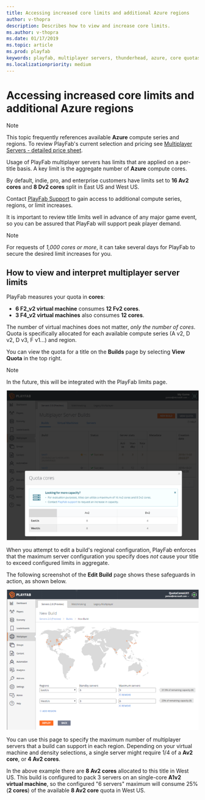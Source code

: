 ```yaml
---
title: Accessing increased core limits and additional Azure regions
author: v-thopra
description: Describes how to view and increase core limits.
ms.author: v-thopra
ms.date: 01/17/2019
ms.topic: article
ms.prod: playfab
keywords: playfab, multiplayer servers, thunderhead, azure, core quotas
ms.localizationpriority: medium
---
```


# Accessing increased core limits and additional Azure regions

> [!NOTE]
> This topic frequently references available **Azure** compute series and regions. To review PlayFab's current selection and pricing see [Multiplayer Servers - detailed price sheet](multiplayer-servers-detailed-price-sheet.md).

Usage of PlayFab multiplayer servers has limits that are applied on a per-title basis. A key limit is the aggregate number of **Azure** compute cores.

By default, indie, pro, and enterprise customers have limits set to **16 Av2 cores** and **8 Dv2 cores** split in East US and West US.

Contact [PlayFab Support](mailto:support@playfab.com) to gain access to additional compute series, regions, or limit increases.

It is important to review title limits well in advance of any major game event, so you can be assured that PlayFab will support peak player demand.

> [!NOTE]
> For requests of *1,000 cores or more*, it can take several days for PlayFab to secure the desired limit increases for you.

## How to view and interpret multiplayer server limits

PlayFab measures your quota in **cores**:

- **6 F2_v2 virtual machine** consumes **12 Fv2 cores**.
- **3 F4_v2 virtual machines** also consumes **12 cores**.

The number of virtual machines does not matter, *only the number of cores*. Quota is specifically allocated for each available compute series (A v2, D v2, D v3, F v1...) and region.

You can view the quota for a title on the **Builds** page by selecting **View Quota** in the top right.
> [!NOTE]
> In the future, this will be integrated with the PlayFab limits page.

![Quota cores PopUp](media/tutorials/quota-cores-popup.png)

When you attempt to edit a build's regional configuration,  PlayFab enforces that the maximum server configuration you specify does *not* cause your title to exceed configured limits in aggregate.

The following screenshot of the **Edit Build** page shows these safeguards in action, as shown below.

![Game Manager- Multiplayer - Thunderhead - Edit Build Page](media/tutorials/game-manager-thunderhead-edit-build-page.png)

You can use this page to specify the maximum number of multiplayer servers that a build can support in each region. Depending on your virtual machine and density selections, a single server might require 1/4 of a **Av2 core**, or **4 Av2 cores**.

In the above example there are **8 Av2 cores** allocated to this title in West US. This build is configured to pack 3 servers on an single-core **A1v2 virtual machine**, so the configured "6 servers" maximum will consume 25% (**2 cores**) of the available **8 Av2 core** quota in West US.

